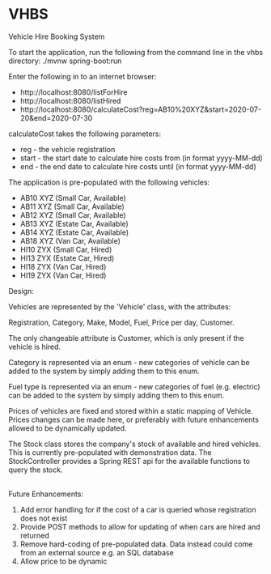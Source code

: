 # VHBS
Vehicle Hire Booking System

To start the application, run the following from the command line in the vhbs directory:
./mvnw spring-boot:run

Enter the following in to an internet browser:
<ul>
<li>http://localhost:8080/listForHire
<li>http://localhost:8080/listHired
<li>http://localhost:8080/calculateCost?reg=AB10%20XYZ&start=2020-07-20&end=2020-07-30
</ul>
calculateCost takes the following parameters:
<ul>
<li>reg - the vehicle registration
<li>start - the start date to calculate hire costs from (in format yyyy-MM-dd)
<li>end - the end date to calculate hire costs until (in format yyyy-MM-dd)
</ul>

The application is pre-populated with the following vehicles:
<ul>
<li>AB10 XYZ (Small Car, Available)
<li>AB11 XYZ (Small Car, Available)
<li>AB12 XYZ (Small Car, Available)
<li>AB13 XYZ (Estate Car, Available)
<li>AB14 XYZ (Estate Car, Available)
<li>AB18 XYZ (Van Car, Available)
<li>HI10 ZYX (Small Car, Hired)
<li>HI13 ZYX (Estate Car, Hired)
<li>HI18 ZYX (Van Car, Hired)
<li>HI19 ZYX (Van Car, Hired)
</ul>

Design:

Vehicles are represented by the 'Vehicle' class, with the attributes:

Registration, Category, Make, Model, Fuel, Price per day, Customer.

The only changeable attribute is Customer, which is only present if the vehicle is hired.

Category is represented via an enum - new categories of vehicle can be added to the system by simply adding them to this enum.

Fuel type is represented via an enum - new categories of fuel (e.g. electric) can be added to the system by simply adding them to this enum.

Prices of vehicles are fixed and stored within a static mapping of Vehicle. Prices changes can be made here, or preferably with future enhancements allowed to be dynamically updated.
<br>

The Stock class stores the company's stock of available and hired vehicles. This is currently pre-populated with demonstration data.
The StockController provides a Spring REST api for the available functions to query the stock.
<br>
<br>

Future Enhancements:

1. Add error handling for if the cost of a car is queried whose registration does not exist
2. Provide POST methods to allow for updating of when cars are hired and returned
3. Remove hard-coding of pre-populated data. Data instead could come from an external source e.g. an SQL database
4. Allow price to be dynamic
